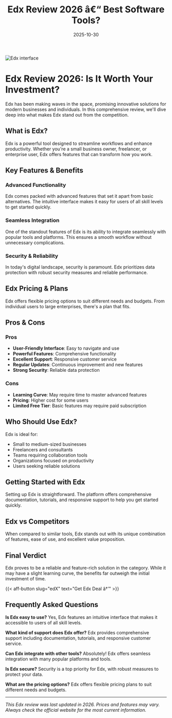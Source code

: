 ﻿---
title: "Edx Review 2026 â€“ Best Software Tools?"
date: 2025-10-30
draft: false
rating: 4.8
category: "Software Tools"
tags: ["software-tools", "review", "2026"]
description: "Comprehensive Edx review 2026. Discover if this  tool is the best choice for your needs."
keywords: "edX, Edx, review, software tools, 2026, best software tools"
image: "https://images.unsplash.com/photo-1555949963-aa79dcee981c?w=800&h=400&fit=crop&crop=center"
---

![Edx interface](https://images.unsplash.com/photo-1555949963-aa79dcee981c?w=800&h=400&fit=crop&crop=center)

# Edx Review 2026: Is It Worth Your Investment?

Edx has been making waves in the  space, promising innovative solutions for modern businesses and individuals. In this comprehensive review, we'll dive deep into what makes Edx stand out from the competition.

## What is Edx?

Edx is a powerful  tool designed to streamline workflows and enhance productivity. Whether you're a small business owner, freelancer, or enterprise user, Edx offers features that can transform how you work.

## Key Features & Benefits

### Advanced Functionality
Edx comes packed with advanced features that set it apart from basic alternatives. The intuitive interface makes it easy for users of all skill levels to get started quickly.

### Seamless Integration
One of the standout features of Edx is its ability to integrate seamlessly with popular tools and platforms. This ensures a smooth workflow without unnecessary complications.

### Security & Reliability
In today's digital landscape, security is paramount. Edx prioritizes data protection with robust security measures and reliable performance.

## Edx Pricing & Plans

Edx offers flexible pricing options to suit different needs and budgets. From individual users to large enterprises, there's a plan that fits.

## Pros & Cons

### Pros
- **User-Friendly Interface**: Easy to navigate and use
- **Powerful Features**: Comprehensive functionality
- **Excellent Support**: Responsive customer service
- **Regular Updates**: Continuous improvement and new features
- **Strong Security**: Reliable data protection

### Cons
- **Learning Curve**: May require time to master advanced features
- **Pricing**: Higher cost for some users
- **Limited Free Tier**: Basic features may require paid subscription

## Who Should Use Edx?

Edx is ideal for:
- Small to medium-sized businesses
- Freelancers and consultants
- Teams requiring collaboration tools
- Organizations focused on productivity
- Users seeking reliable  solutions

## Getting Started with Edx

Setting up Edx is straightforward. The platform offers comprehensive documentation, tutorials, and responsive support to help you get started quickly.

## Edx vs Competitors

When compared to similar tools, Edx stands out with its unique combination of features, ease of use, and excellent value proposition.

## Final Verdict

Edx proves to be a reliable and feature-rich solution in the  category. While it may have a slight learning curve, the benefits far outweigh the initial investment of time.

{{< aff-button slug="edX" text="Get Edx Deal â†’" >}}

## Frequently Asked Questions

**Is Edx easy to use?**
Yes, Edx features an intuitive interface that makes it accessible to users of all skill levels.

**What kind of support does Edx offer?**
Edx provides comprehensive support including documentation, tutorials, and responsive customer service.

**Can Edx integrate with other tools?**
Absolutely! Edx offers seamless integration with many popular platforms and tools.

**Is Edx secure?**
Security is a top priority for Edx, with robust measures to protect your data.

**What are the pricing options?**
Edx offers flexible pricing plans to suit different needs and budgets.

---

*This Edx review was last updated in 2026. Prices and features may vary. Always check the official website for the most current information.*

